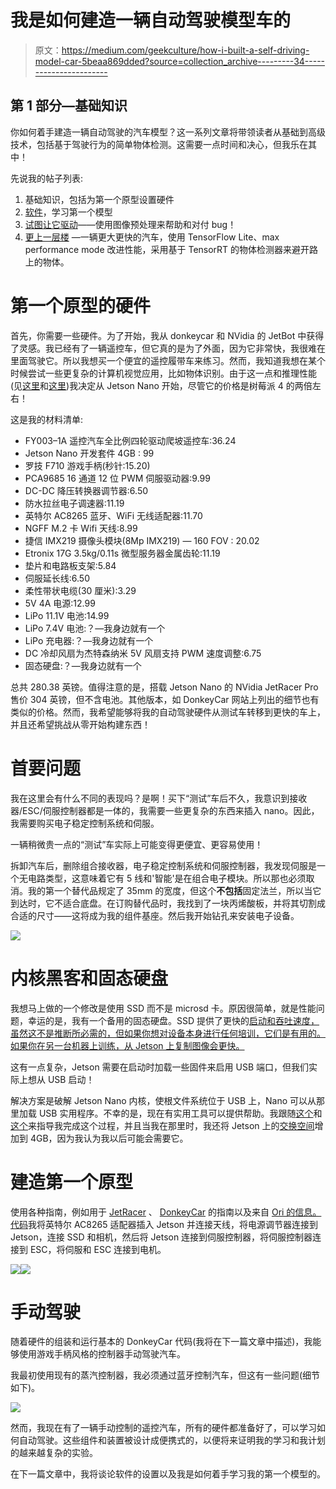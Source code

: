 # 我是如何建造一辆自动驾驶模型车的

> 原文：<https://medium.com/geekculture/how-i-built-a-self-driving-model-car-5beaa869dded?source=collection_archive---------34----------------------->

## 第 1 部分—基础知识

你如何着手建造一辆自动驾驶的汽车模型？这一系列文章将带领读者从基础到高级技术，包括基于驾驶行为的简单物体检测。这需要一点时间和决心，但我乐在其中！

先说我的帖子列表:

1.  基础知识，包括为第一个原型设置硬件
2.  [软件](/@al.mclean/how-i-built-a-self-driving-model-car-8e70d024f117)，学习第一个模型
3.  [试图让它驱动](https://al-mclean.medium.com/how-i-built-a-self-driving-model-car-b5277dee57e2)——使用图像预处理来帮助和对付 bug！
4.  [更上一层楼](https://al-mclean.medium.com/how-i-built-a-self-driving-model-car-b8cc7566a28b) —一辆更大更快的汽车，使用 TensorFlow Lite、max performance mode 改进性能，采用基于 TensorRT 的物体检测器来避开路上的物体。

# 第一个原型的硬件

首先，你需要一些硬件。为了开始，我从 donkeycar 和 NVidia 的 JetBot 中获得了灵感。我已经有了一辆遥控车，但它真的是为了外面，因为它非常快，我很难在里面驾驶它。所以我想买一个便宜的遥控履带车来练习。然而，我知道我想在某个时候尝试一些更复杂的计算机视觉应用，比如物体识别。由于这一点和推理性能(见[这里](https://developer.nvidia.com/embedded/jetson-nano-dl-inference-benchmarks)和[这里](https://www.hackster.io/news/benchmarking-machine-learning-on-the-new-raspberry-pi-4-model-b-88db9304ce4))我决定从 Jetson Nano 开始，尽管它的价格是树莓派 4 的两倍左右！

这是我的材料清单:

*   FY003–1A 遥控汽车全比例四轮驱动爬坡遥控车:36.24
*   Jetson Nano 开发套件 4GB : 99
*   罗技 F710 游戏手柄(秒针:15.20)
*   PCA9685 16 通道 12 位 PWM 伺服驱动器:9.99
*   DC-DC 降压转换器调节器:6.50
*   防水拉丝电子调速器:11.19
*   英特尔 AC8265 蓝牙、WiFi 无线适配器:11.70
*   NGFF M.2 卡 Wifi 天线:8.99
*   捷信 IMX219 摄像头模块(8Mp IMX219) — 160 FOV : 20.02
*   Etronix 17G 3.5kg/0.11s 微型服务器金属齿轮:11.19
*   垫片和电路板支架:5.84
*   伺服延长线:6.50
*   柔性带状电缆(30 厘米):3.29
*   5V 4A 电源:12.99
*   LiPo 11.1V 电池:14.99
*   LiPo 7.4V 电池:？—我身边就有一个
*   LiPo 充电器:？—我身边就有一个
*   DC 冷却风扇为杰特森纳米 5V 风扇支持 PWM 速度调整:6.75
*   固态硬盘:？—我身边就有一个

总共 280.38 英镑。值得注意的是，搭载 Jetson Nano 的 NVidia JetRacer Pro 售价 304 英镑，但不含电池。其他版本，如 DonkeyCar 网站上列出的细节也有类似的价格。然而，我希望能够将我的自动驾驶硬件从测试车转移到更快的车上，并且还希望挑战从零开始构建东西！

# 首要问题

我在这里会有什么不同的表现吗？是啊！买下“测试”车后不久，我意识到接收器/ESC/伺服控制器都是一体的，我需要一些更复杂的东西来插入 nano。因此，我需要购买电子稳定控制系统和伺服。

一辆稍微贵一点的“测试”车实际上可能变得更便宜、更容易使用！

拆卸汽车后，删除组合接收器，电子稳定控制系统和伺服控制器，我发现伺服是一个无电路类型，这意味着它有 5 线和'智能'是在组合电子模块。所以那也必须取消。我的第一个替代品规定了 35mm 的宽度，但这个**不包括**固定法兰，所以当它到达时，它不适合底盘。在订购替代品时，我找到了一块丙烯酸板，并将其切割成合适的尺寸——这将成为我的组件基座。然后我开始钻孔来安装电子设备。

![](img/9a135fc7249750bf9f82a1569ae5337a.png)

# 内核黑客和固态硬盘

我想马上做的一个修改是使用 SSD 而不是 microsd 卡。原因很简单，就是性能问题，幸运的是，我有一个备用的固态硬盘。SSD 提供了更快的[启动和吞吐速度，虽然这不是推断所必需的，但如果你想对设备本身进行任何培训，它们是有用的。如果你在另一台机器上训练，从 Jetson 上复制图像会更快。](https://tutorial.cytron.io/2020/10/21/nvidia-jetson-nano-boot-from-usb/)

这有一点复杂，Jetson 需要在启动时加载一些固件来启用 USB 端口，但我们实际上想从 USB 启动！

解决方案是破解 Jetson Nano 内核，使根文件系统位于 USB 上，Nano 可以从那里加载 USB 实用程序。不幸的是，现在有实用工具可以提供帮助。我跟随[这个](https://forums.developer.nvidia.com/t/foolproof-guide-to-move-from-microsd-to-usb-ssd/167785/6)和[这个](https://docs.nvidia.com/jetson/l4t/index.html#page/Tegra%20Linux%20Driver%20Package%20Development%20Guide/flashing.html#wwpID0E0HM0HA)来指导我完成这个过程，并且当我在那里时，我还将 Jetson 上的[交换空间](https://www.jetsonhacks.com/2019/11/28/jetson-nano-even-more-swap/)增加到 4GB，因为我认为我以后可能会需要它。

# 建造第一个原型

使用各种指南，例如用于 [JetRacer](https://github.com/NVIDIA-AI-IOT/jetracer/blob/master/docs/tamiya/hardware_setup.md) 、 [DonkeyCar](https://docs.donkeycar.com/guide/build_hardware/#roll-your-own-car) 的指南以及来自 [Ori 的信息。代码](https://ori.codes/hardware/building-the-car/)我将英特尔 AC8265 适配器插入 Jetson 并连接天线，将电源调节器连接到 Jetson，连接 SSD 和相机，然后将 Jetson 连接到伺服控制器，将伺服控制器连接到 ESC，将伺服和 ESC 连接到电机。

![](img/2f8d62c121dccf113d0d9afa047fd84b.png)![](img/3c99f4e780089b041a590783ccb102a6.png)

# 手动驾驶

随着硬件的组装和运行基本的 DonkeyCar 代码(我将在下一篇文章中描述)，我能够使用游戏手柄风格的控制器手动驾驶汽车。

我最初使用现有的蒸汽控制器，我必须通过蓝牙控制汽车，但这有一些问题(细节如下)。

![](img/e177c722c450c172d66ec616ee28948a.png)

然而，我现在有了一辆手动控制的遥控汽车，所有的硬件都准备好了，可以学习如何自动驾驶。这些组件和装置被设计成便携式的，以便将来证明我的学习和我计划的越来越复杂的实验。

在下一篇文章中，我将谈论软件的设置以及我是如何着手学习我的第一个模型的。